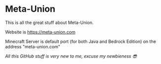 ﻿# Meta-Union

This is all the great stuff about Meta-Union.

Website is https://meta-union.com

Minecraft Server is default port (for both Java and Bedrock Edition) on the address "meta-union.com"

*All this GitHub stuff is very new to me, excuse my newbieness 😎*
